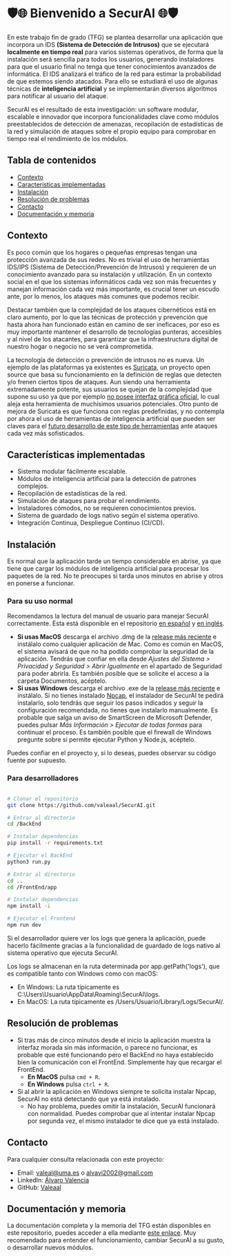 # 🛡️🌐 Bienvenido a SecurAI 🌐🛡️

En este trabajo fin de grado (TFG) se plantea desarrollar una aplicación que incorpora un IDS **(Sistema de Detección de Intrusos)** que se ejecutará **localmente en tiempo real** para varios sistemas operativos, de forma que la instalación será sencilla para todos los usuarios, generando instaladores para que el usuario final no tenga que tener conocimientos avanzados de informática.
El IDS analizará el tráfico de la red para estimar la probabilidad de que estemos siendo atacados. Para ello se estudiará el uso de
algunas técnicas de **inteligencia artificial** y se implementarán diversos algoritmos para notificar al usuario del ataque.

SecurAI es el resultado de esta investigación: un software modular, escalable e innovador que incorpora funcionalidades clave como módulos preestablecidos de detección de amenazas, recopilación de estadísticas de la red y simulación de ataques sobre el propio equipo para comprobar en tiempo real el rendimiento de los módulos.

## Tabla de contenidos

- [Contexto](#contexto)
- [Características implementadas](#características-implementadas)
- [Instalación](#instalación)
- [Resolución de problemas](#resolución-de-problemas)
- [Contacto](#contacto)
- [Documentación y memoria](#documentación-y-memoria)

## Contexto

Es poco común que los hogares o pequeñas empresas tengan una protección avanzada de sus redes. No es trivial el uso de
herramientas IDS/IPS (Sistema de Detección/Prevención de Intrusos) y requieren de un conocimiento avanzado para su
instalación y utilización. En un contexto social en el que los sistemas informáticos cada vez son más frecuentes y manejan
información cada vez más importante, es crucial tener un escudo ante, por lo menos, los ataques más comunes que podemos
recibir.

Destacar también que la complejidad de los ataques cibernéticos está en claro aumento, por lo que las técnicas de protección y
prevención que hasta ahora han funcionado están en camino de ser ineficaces, por eso es muy importante mantener el desarrollo
de tecnologías punteras, accesibles y al nivel de los atacantes, para garantizar que la infraestructura digital de nuestro hogar o
negocio no se verá comprometida.

La tecnología de detección o prevención de intrusos no es nueva. Un ejemplo de las plataformas ya existentes es [Suricata](https://github.com/OISF/suricata), un proyecto open source que basa su funcionamiento en la definición de reglas que detecten y/o frenen ciertos tipos de ataques. Aun siendo una herramienta extremadamente potente, sus usuarios se quejan de la complejidad que supone su uso ya que por ejemplo
[no posee interfaz gráfica oficial](https://forum.suricata.io/t/suricata-web-gui/2901), lo cual aleja esta herramienta de muchísimos usuarios potenciales. Otro punto de mejora de Suricata es que funciona con reglas predefinidas, y no contempla por ahora el uso de herramientas de inteligencia artificial que pueden ser claves para el [futuro desarrollo de este tipo de herramientas](https://suri-oculus.com/using-ai-in-suricata-enhancing-intrusion-detection-system-capabilities/) ante ataques cada vez más sofisticados.

## Características implementadas

- Sistema modular fácilmente escalable.
- Módulos de inteligencia artificial para la detección de patrones complejos.
- Recopilación de estadísticas de la red.
- Simulación de ataques para probar el rendimiento.
- Instaladores cómodos, no se requieren conocimientos previos.
- Sistema de guardado de logs nativo según el sistema operativo.
- Integración Continua, Despliegue Continuo (CI/CD).

## Instalación

Es normal que la aplicación tarde un tiempo considerable en abrise, ya que tiene que cargar los módulos de inteligencia artificial para procesar los paquetes de la red. No te preocupes si tarda unos minutos en abrise y otros en ponerse a funcionar.

### Para su uso normal

Recomendamos la lectura del manual de usuario para manejar SecurAI correctamente. Esta está disponible en el repositorio [en español](./User%20Guide/Español.pdf) y [en inglés](./User%20Guide/English.pdf).

- **Si usas MacOS** descarga el archivo .dmg de la [release más reciente](https://github.com/Valeaal/SecurAI/releases/latest) e instálalo como cualquier aplicación de Mac. Como es común en MacOS, el sistema avisará de que no ha podido comprobar la seguridad de la aplicación. Tendrás que confiar en ella desde *Ajustes del Sistema > Privacidad y Seguridad > Abrir Igualmente* en el apartado de Seguridad para poder abrirla. Es también posible que se solicite el acceso a la carpeta Documentos, acéptelo.
- **Si usas Windows** descarga el archivo .exe de la [release más reciente](https://github.com/Valeaal/SecurAI/releases/latest) e instálalo. Si no tienes instalado [Npcap](https://wiki.wireshark.org/NPcap), el instalador de SecurAI te pedirá instalarlo, solo tendrás que seguir los pasos indicados y seguir la configuración recomendada, no tienes que instalarlo manualmente. Es probable que salga un aviso de SmartScreen de Microsoft Defender, puedes pulsar *Más Información > Ejecutar de todas formas* para continuar el proceso. Es también posible que el firewall de Windows pregunte sobre si permite ejecutar Python y Node.js, acéptelo.

Puedes confiar en el proyecto y, si lo deseas, puedes observar su código fuente por supuesto.

### Para desarrolladores

```bash

# Clonar el repositorio
git clone https://github.com/valeaal/SecurAI.git

# Entrar al directorio
cd /BackEnd

# Instalar dependencias
pip install -r requirements.txt

# Ejecutar el BackEnd
python3 run.py

# Entrar al directorio
cd ..
cd /FrontEnd/app

# Instalar dependencias
npm install -i

# Ejecutar el Frontend
npm run dev
```

Si el desarrollador quiere ver los logs que genera la aplicación, puede hacerlo fácilmente gracias a la funcionalidad de guardado de logs nativo al sistema operativo que ejecuta SecurAI.

Los logs se almacenan en la ruta determinada por app.getPath('logs'), que es compatible tanto con Windows como con macOS:

- En Windows: La ruta típicamente es С:\Users\Usuario\AppData\Roaming\SecurAI\logs.
- En MacOS: La ruta típicamente es /Users/Usuario/Library/Logs/SecurAI/.

## Resolución de problemas

- Si tras más de cinco minutos desde el inicio la aplicación muestra la interfaz morada sin más información, o parece no funcionar, es probable que esté funcionando pero el BackEnd no haya establecido bien la comunicación con el FrontEnd. Simplemente hay que recargar el FrontEnd.
  - **En MacOS** pulsa `cmd + R`.
  - **En Windows** pulsa `ctrl + R`.
- Si al abrir la aplicación en Windows siempre te solicita instalar Npcap, SecurAI no está detectando que ya está instalado.
  - No hay problema, puedes omitir la instalación, SecurAI funcionará con normalidad. Puedes comprobar que al intentar instalar Npcap por segunda vez, el mismo instalador te dice que ya está instalado.

## Contacto

Para cualquier consulta relacionada con este proyecto:

- Email: [valeal@uma.es](valeal@uma.es) o [alvavi2002@gmail.com](alvavi2002@gmail.com)
- LinkedIn: [Álvaro Valencia](www.linkedin.com/in/valeal)
- GitHub: [Valeaal](https://github.com/valeaal)

## Documentación y memoria

La documentación completa y la memoria del TFG están disponibles en este repositorio, puedes acceder a ella mediante [este enlace](./Memoria.pdf). Muy recomendado para entender el funcionamiento, cambiar SecurAI a su gusto, o desarrollar nuevos módulos.
